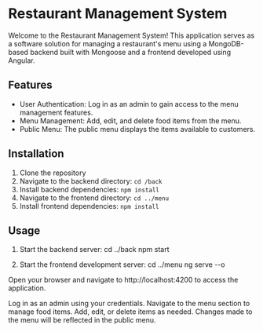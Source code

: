 # Restaurant Management System

Welcome to the Restaurant Management System! This application serves as a software solution for managing a restaurant's menu using a MongoDB-based backend built with Mongoose and a frontend developed using Angular.

## Features

- User Authentication: Log in as an admin to gain access to the menu management features.
- Menu Management: Add, edit, and delete food items from the menu.
- Public Menu: The public menu displays the items available to customers.

## Installation

1. Clone the repository
2. Navigate to the backend directory: `cd /back`
3. Install backend dependencies: `npm install`
4. Navigate to the frontend directory: `cd ../menu`
5. Install frontend dependencies: `npm install`

## Usage

1. Start the backend server:
   cd ../back
   npm start

2. Start the frontend development server:
cd ../menu
ng serve --o

Open your browser and navigate to http://localhost:4200 to access the application.

Log in as an admin using your credentials.
Navigate to the menu section to manage food items.
Add, edit, or delete items as needed.
Changes made to the menu will be reflected in the public menu.

